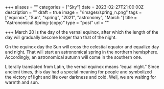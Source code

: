 +++
aliases = ""
categories = ["Sky"]
date = 2023-02-27T21:00:00Z
description = ""
draft = true
image = "/images/spring_n.png"
tags = ["equinox", "Sun", "spring", "2021", "astronomy", "March "]
title = "Astronomical Spring-(copy)"
type = "post"
url = ""

+++
March 20 is the day of the vernal equinox, after which the length of the day will gradually become longer than that of the night.

On the equinox day the Sun will cross the celestial equator and equalize day and night. That will start an astronomical spring in the northern hemisphere. Accordingly, an astronomical autumn will come in the southern one.

Literally translated from Latin, the vernal equinox means “equal night.” Since ancient times, this day had a special meaning for people and symbolized the victory of light and life over darkness and cold. Well, we are waiting for warmth and sun.